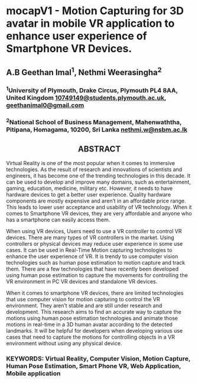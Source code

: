 # mocapV1 - Motion Capturing for 3D avatar in mobile VR application to enhance user experience of Smartphone VR Devices.

## A.B Geethan Imal<sup>1</sup>, Nethmi Weerasingha<sup>2</sup>

### <sup>1</sup>University of Plymouth, Drake Circus, Plymouth PL4 8AA, United Kingdom 10749149@students.plymouth.ac.uk, geethanimal0@gmail.com

### <sup>2</sup>National School of Business Management, Mahenwaththa, Pitipana, Homagama, 10200, Sri Lanka nethmi.w@nsbm.ac.lk

## <center>ABSTRACT</center> 

 Virtual Reality is one of the most popular when it comes to immersive technologies. As the result of research and innovations of scientists and engineers, it has become one of the trending technologies in this decade. It can be used to develop and improve many domains, such as entertainment, gaming, education, medicine, military etc. However, it needs to have hardware devices to get a better user experience. Quality hardware components are mostly expensive and aren’t in an affordable price range. This leads to lower user acceptance and usability of VR technology. When it comes to Smartphone VR devices, they are very affordable and anyone who has a smartphone can easily access them. 
 
 When using VR devices, Users need to use a VR controller to control VR devices. There are many types of VR controllers in the market. Using controllers or physical devices may reduce user experience in some use cases. It can be used in Real-Time Motion capturing technologies to enhance the user experience of VR. It is trendy to use computer vision technologies such as human pose estimation to motion capture and track them. There are a few technologies that have recently been developed using human pose estimation to capture the movements for controlling the VR environment in PC VR devices and standalone VR devices. 
 
 When it comes to smartphone VR devices, there are limited technologies that use computer vision for motion capturing to control the VR environment. They aren’t stable and are still under research and development. This research aims to find an accurate way to capture the motions using human pose estimation technologies and animate those motions in real-time in a 3D human avatar according to the detected landmarks. It will be helpful for developers when developing various use cases that need to capture the motions for controlling objects in a VR environment without using any physical device.

### <b>KEYWORDS</b>: Virtual Reality, Computer Vision, Motion Capture, Human Pose Estimation, Smart Phone VR, Web Application, Mobile application
